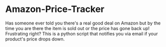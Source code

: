 # Amazon-Price-Tracker
Has someone ever told you there's a real good deal on Amazon but by the time you are there the item is sold out or the price has gone back up! Frustrating right? 
This is a python script that notifies you via email if your product's price drops down.
